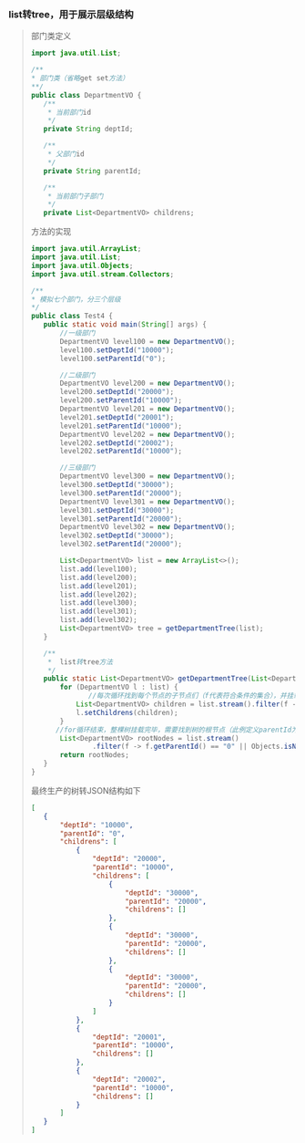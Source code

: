 ### list转tree，用于展示层级结构

>部门类定义
>
>```java
>import java.util.List;
>
>/**
> * 部门类（省略get set方法）
> **/
>public class DepartmentVO {
>    /**
>     * 当前部门id
>     */
>    private String deptId;
>
>    /**
>     * 父部门id
>     */
>    private String parentId;
>
>    /**
>     * 当前部门子部门
>     */
>    private List<DepartmentVO> childrens;
>
>```
>
>方法的实现
>
>```java
>import java.util.ArrayList;
>import java.util.List;
>import java.util.Objects;
>import java.util.stream.Collectors;
>
>/**
> * 模拟七个部门，分三个层级
> */
>public class Test4 {
>    public static void main(String[] args) {
>        //一级部门
>        DepartmentVO level100 = new DepartmentVO();
>        level100.setDeptId("10000");
>        level100.setParentId("0");
>
>        //二级部门
>        DepartmentVO level200 = new DepartmentVO();
>        level200.setDeptId("20000");
>        level200.setParentId("10000");
>        DepartmentVO level201 = new DepartmentVO();
>        level201.setDeptId("20001");
>        level201.setParentId("10000");
>        DepartmentVO level202 = new DepartmentVO();
>        level202.setDeptId("20002");
>        level202.setParentId("10000");
>
>        //三级部门
>        DepartmentVO level300 = new DepartmentVO();
>        level300.setDeptId("30000");
>        level300.setParentId("20000");
>        DepartmentVO level301 = new DepartmentVO();
>        level301.setDeptId("30000");
>        level301.setParentId("20000");
>        DepartmentVO level302 = new DepartmentVO();
>        level302.setDeptId("30000");
>        level302.setParentId("20000");
>
>        List<DepartmentVO> list = new ArrayList<>();
>        list.add(level100);
>        list.add(level200);
>        list.add(level201);
>        list.add(level202);
>        list.add(level300);
>        list.add(level301);
>        list.add(level302);
>        List<DepartmentVO> tree = getDepartmentTree(list);
>    }
>
>    /**
>     *  list转tree方法
>     */
>    public static List<DepartmentVO> getDepartmentTree(List<DepartmentVO> list) {
>        for (DepartmentVO l : list) {
>      			//每次循环找到每个节点的子节点们（f代表符合条件的集合），并挂载到当前节点下
>            List<DepartmentVO> children = list.stream().filter(f -> l.getDeptId().equals(f.getParentId())).collect(Collectors.toList());
>            l.setChildrens(children);
>        }
>      	//for循环结束，整棵树挂载完毕，需要找到树的根节点（此例定义parentId为0就是根节点）
>        List<DepartmentVO> rootNodes = list.stream()
>                .filter(f -> f.getParentId() == "0" || Objects.isNull(f.getParentId())).collect(Collectors.toList());
>        return rootNodes;
>    }
>}
>
>```
>
>最终生产的树转JSON结构如下
>
>```json
>[
>    {
>        "deptId": "10000",
>        "parentId": "0",
>        "childrens": [
>            {
>                "deptId": "20000",
>                "parentId": "10000",
>                "childrens": [
>                    {
>                        "deptId": "30000",
>                        "parentId": "20000",
>                        "childrens": []
>                    },
>                    {
>                        "deptId": "30000",
>                        "parentId": "20000",
>                        "childrens": []
>                    },
>                    {
>                        "deptId": "30000",
>                        "parentId": "20000",
>                        "childrens": []
>                    }
>                ]
>            },
>            {
>                "deptId": "20001",
>                "parentId": "10000",
>                "childrens": []
>            },
>            {
>                "deptId": "20002",
>                "parentId": "10000",
>                "childrens": []
>            }
>        ]
>    }
>]
>```
>
>